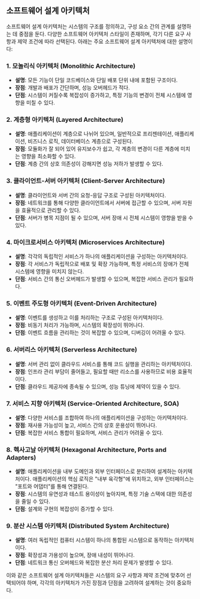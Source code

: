 ## 소프트웨어 설계 아키텍처

소프트웨어 설계 아키텍처는 시스템의 구조를 정의하고, 구성 요소 간의 관계를 설명하는 데 중점을 둔다. 다양한 소프트웨어 아키텍처 스타일이 존재하며, 각기 다른 요구 사항과 제약 조건에 따라 선택된다. 아래는 주요 소프트웨어 설계 아키텍처에 대한 설명이다:

### 1. 모놀리식 아키텍처 (Monolithic Architecture)
- **설명**: 모든 기능이 단일 코드베이스와 단일 배포 단위 내에 포함된 구조이다.
- **장점**: 개발과 배포가 간단하며, 성능 오버헤드가 적다.
- **단점**: 시스템이 커질수록 복잡성이 증가하고, 특정 기능의 변경이 전체 시스템에 영향을 미칠 수 있다.

### 2. 계층형 아키텍처 (Layered Architecture)
- **설명**: 애플리케이션이 계층으로 나뉘어 있으며, 일반적으로 프리젠테이션, 애플리케이션, 비즈니스 로직, 데이터베이스 계층으로 구성된다.
- **장점**: 모듈화가 잘 되어 있어 유지보수가 쉽고, 각 계층의 변경이 다른 계층에 미치는 영향을 최소화할 수 있다.
- **단점**: 계층 간의 상호 의존성이 강해지면 성능 저하가 발생할 수 있다.

### 3. 클라이언트-서버 아키텍처 (Client-Server Architecture)
- **설명**: 클라이언트와 서버 간의 요청-응답 구조로 구성된 아키텍처이다.
- **장점**: 네트워크를 통해 다양한 클라이언트에서 서버에 접근할 수 있으며, 서버 자원을 효율적으로 관리할 수 있다.
- **단점**: 서버가 병목 지점이 될 수 있으며, 서버 장애 시 전체 시스템이 영향을 받을 수 있다.

### 4. 마이크로서비스 아키텍처 (Microservices Architecture)
- **설명**: 각각의 독립적인 서비스가 하나의 애플리케이션을 구성하는 아키텍처이다.
- **장점**: 각 서비스가 독립적으로 배포 및 확장 가능하며, 특정 서비스의 장애가 전체 시스템에 영향을 미치지 않는다.
- **단점**: 서비스 간의 통신 오버헤드가 발생할 수 있으며, 복잡한 서비스 관리가 필요하다.

### 5. 이벤트 주도형 아키텍처 (Event-Driven Architecture)
- **설명**: 이벤트를 생성하고 이를 처리하는 구조로 구성된 아키텍처이다.
- **장점**: 비동기 처리가 가능하며, 시스템의 확장성이 뛰어나다.
- **단점**: 이벤트 흐름을 관리하는 것이 복잡할 수 있으며, 디버깅이 어려울 수 있다.

### 6. 서버리스 아키텍처 (Serverless Architecture)
- **설명**: 서버 관리 없이 클라우드 서비스를 통해 코드 실행을 관리하는 아키텍처이다.
- **장점**: 인프라 관리 부담이 줄어들고, 필요할 때만 리소스를 사용하므로 비용 효율적이다.
- **단점**: 클라우드 제공자에 종속될 수 있으며, 성능 튜닝에 제약이 있을 수 있다.

### 7. 서비스 지향 아키텍처 (Service-Oriented Architecture, SOA)
- **설명**: 다양한 서비스를 조합하여 하나의 애플리케이션을 구성하는 아키텍처이다.
- **장점**: 재사용 가능성이 높고, 서비스 간의 상호 운용성이 뛰어나다.
- **단점**: 복잡한 서비스 통합이 필요하며, 서비스 관리가 어려울 수 있다.

### 8. 헥사고날 아키텍처 (Hexagonal Architecture, Ports and Adapters)
- **설명**: 애플리케이션을 내부 도메인과 외부 인터페이스로 분리하여 설계하는 아키텍처이다. 애플리케이션의 핵심 로직은 "내부 육각형"에 위치하고, 외부 인터페이스는 "포트와 어댑터"를 통해 연결된다.
- **장점**: 시스템의 유연성과 테스트 용이성이 높아지며, 특정 기술 스택에 대한 의존성을 줄일 수 있다.
- **단점**: 설계와 구현의 복잡성이 증가할 수 있다.

### 9. 분산 시스템 아키텍처 (Distributed System Architecture)
- **설명**: 여러 독립적인 컴퓨터 시스템이 하나의 통합된 시스템으로 동작하는 아키텍처이다.
- **장점**: 확장성과 가용성이 높으며, 장애 내성이 뛰어나다.
- **단점**: 네트워크 통신 오버헤드와 복잡한 분산 처리 문제가 발생할 수 있다.

이와 같은 소프트웨어 설계 아키텍처들은 시스템의 요구 사항과 제약 조건에 맞추어 선택되어야 하며, 각각의 아키텍처가 가진 장점과 단점을 고려하여 설계하는 것이 중요하다.